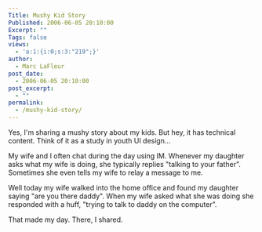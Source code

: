 ```yaml
---
Title: Mushy Kid Story
Published: 2006-06-05 20:10:00
Excerpt: ""
Tags: false
views:
  - 'a:1:{i:0;s:3:"219";}'
author:
  - Marc LaFleur
post_date:
  - 2006-06-05 20:10:00
post_excerpt:
  - ""
permalink:
  - /mushy-kid-story/
---
```

<p>Yes, I'm sharing a mushy story about my kids. But hey, it has technical content. Think of it as a study in youth UI design...</p>
<p>My wife and I often chat during the day using IM. Whenever my daughter asks what my wife is doing, she typically replies "talking to your father". Sometimes she even tells my wife to relay a message to me. </p>
<p>Well today my wife walked into the home office and found my daughter saying "are you there daddy". When my wife asked what she was doing she responded with a huff, "trying to talk to daddy on the computer".</p>
<p>That made my day. There, I shared.</p>